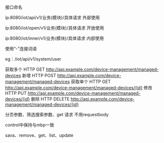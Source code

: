 接口命名

ip:8080/iot/api/v1/业务(模块)/具体请求    外部使用

ip:8080/iot/open/v1/业务(模块)/具体请求   开放使用

ip:8080/iot/inner/v1/业务(模块)/具体请求  内部使用

使用“-”连接词语 

eg：/iot/api/v1/system/user

获取多个 HTTP GET http://api.example.com/device-management/managed-devices
新增  HTTP POST http://api.example.com/device-management/managed-devices
获取单个  HTTP GET http://api.example.com/device-management/managed-devices/{id}
修改  HTTP PUT http://api.example.com/device-management/managed-devices/{id}
删除  HTTP DELETE http://api.example.com/device-management/managed-devices/{id}

分页参数、筛选搜索参数、get 请求 不用requestbody

control中保持与mbp一致

sava、remove、get、list、update